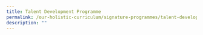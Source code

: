 ```yaml
---
title: Talent Development Programme
permalink: /our-holistic-curriculum/signature-programmes/talent-development-programme/
description: ""
---
```


